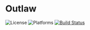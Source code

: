 # Outlaw

![License](https://img.shields.io/dub/l/vibe-d.svg)
![Platforms](https://img.shields.io/badge/Platform-iOS%20%7C%20watchOS%20%7C%20tvOS%20%7C%20OS%20X-lightgrey.svg)
[![Build Status](https://travis-ci.org/Molbie/Outlaw.svg?branch=master)](https://travis-ci.org/Molbie/Outlaw)
